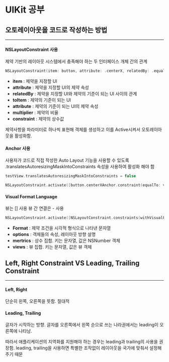 # UIKit 공부
## 오토레이아웃을 코드로 작성하는 방법
---
#### NSLayoutConstraint 사용
제약 기반의 레이아웃 시스템에서 충족해야 하는 두 인터페이스 개체 간의 관계
```swift
NSLayoutConstraint(item: button, attribute: .centerX, relatedBy: .equal, toItem: view, attribute: .centerX, multiplier: 1.0, constant: 0.0)
```
- **item** : 제약을 지정할 UI
- **attribute** : 제약을 지정할 UI의 제약 속성
- **relatedBy** : 제약을 지정할 UI와 제약의 기준이 되는 UI 사이의 관계
- **toItem** : 제약의 기준이 되는 UI
- **attribute** : 제약의 기준이 되는 UI의 제약 속성
- **multiplier** : 제약의 비율
- **constraint** : 제약의 상수값

제약사항을 파라미터로 하나씩 표현해 객체를 생성하고 이를 Active시켜서 오토레이아웃을 활성화함.

#### Anchor 사용
사용자가 코드로 직접 작성한 Auto Layout 기능을 사용할 수 있도록 .translatesAutoresizingMaskIntoConstraints 속성을 사용하여 활성화 해야 함
```swift
testView.translatesAutoresizingMaskIntoConstraints = false
```
```swift
NSLayoutConstraint.activate([button.centerXAnchor.constraint(equalTo: view.centerXAnchor), ...])
```

#### Visual Format Language
뷰는 [] 사용
뷰 간 연결은 - 사용
```swift
NSLayoutConstraint.activate([NSLayoutConstraint.constraints(withVisualFormat: "H:[button(200)]", options: .alignAllCenterX, metrics: nil, views: ["button": button]), ...)
```
- **Format** : 제약 조건을 시각적 형식으로 나타낸 문자열
- **options** : 객체들의 속성, 레이아웃 방향 설명
- **mertrics** : 상수 집합. 키는 문자열, 값은 NSNumber 객체
- **views** : 뷰 집합. 키는 문자열, 값은 뷰 객체

## Left, Right Constraint VS Leading, Trailing Constraint
---
#### Left, Right
단순히 왼쪽, 오른쪽을 뜻함.
절대적

#### Leading, Trailing
글자가 시작하는 방향.
글자를 오른쪽에서 왼쪽 순으로 쓰는 나라권에서는 leading이 오른쪽에 나타남.

따라서 애플리케이션의 지역화를 지원해야 하는 경우는 leading과 trailing의 사용을 권장함.
leading, trailing을 사용하면 특별한 조작없이 레이아웃을 국가에 맞춰서 설정해주기 때문